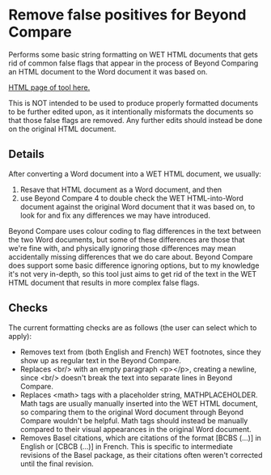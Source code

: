# Remove false positives for Beyond Compare
Performs some basic string formatting on WET HTML documents that gets rid of common false flags that appear in the process of Beyond Comparing an HTML document to the Word document it was based on.

[HTML page of tool here.](bc_format.html)

This is NOT intended to be used to produce properly formatted documents to be further edited upon, as it intentionally misformats the documents so that those false flags are removed. Any further edits should instead be done on the original HTML document.

## Details

After converting a Word document into a WET HTML document, we usually:
1. Resave that HTML document as a Word document, and then
2. use Beyond Compare 4 to double check the WET HTML-into-Word document against the original Word document that it was based on, to look for and fix any differences we may have introduced.

Beyond Compare uses colour coding to flag differences in the text between the two Word documents, but some of these differences are those that we're fine with, and physically ignoring those differences may mean accidentally missing differences that we do care about. Beyond Compare does support some basic difference ignoring options, but to my knowledge it's not very in-depth, so this tool just aims to get rid of the text in the WET HTML document that results in more complex false flags.

## Checks

The current formatting checks are as follows (the user can select which to apply):

- Removes text from (both English and French) WET footnotes, since they show up as regular text in the Beyond Compare.
- Replaces &lt;br/> with an empty paragraph &lt;p>&lt;/p>, creating a newline, since &lt;br/> doesn't break the text into separate lines in Beyond Compare.
- Replaces &lt;math> tags with a placeholder string, MATHPLACEHOLDER. Math tags are usually manually inserted into the WET HTML document, so comparing them to the original Word document through Beyond Compare wouldn't be helpful. Math tags should instead be manually compared to their visual appearances in the original Word document.
- Removes Basel citations, which are citations of the format [BCBS (...)] in English or [CBCB (...)] in French. This is specific to intermediate revisions of the Basel package, as their citations often weren't corrected until the final revision.